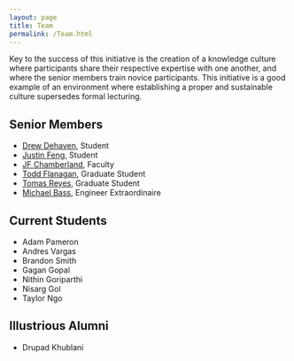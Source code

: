 ```yaml
---
layout: page
title: Team
permalink: /Team.html
---
```


Key to the success of this initiative is the creation of a knowledge culture where participants share their respective expertise with one another, and where the senior members train novice participants.
This initiative is a good example of an environment where establishing a proper and sustainable culture supersedes formal lecturing.


## Senior Members
 * [Drew Dehaven](https://github.com/Dehavendrew), Student
 * [Justin Feng](https://github.com/Feng-Justin), Student
 * [JF Chamberland](https://github.com/chmbrlnd), Faculty
 * [Todd Flanagan](https://github.com/toddflan), Graduate Student
 * [Tomas Reyes](https://github.com/treyes4523-school), Graduate Student
 * [Michael Bass](https://github.com/SuperMB), Engineer Extraordinaire

## Current Students
 * Adam Pameron
 * Andres Vargas
 * Brandon Smith
 * Gagan Gopal
 * Nithin Goriparthi
 * Nisarg Gol
 * Taylor Ngo

## Illustrious Alumni
 * Drupad Khublani
